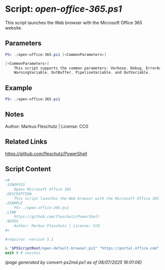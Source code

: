Script: *open-office-365.ps1*
========================

This script launches the Web browser with the Microsoft Office 365 website.

Parameters
----------
```powershell
PS> ./open-office-365.ps1 [<CommonParameters>]

[<CommonParameters>]
    This script supports the common parameters: Verbose, Debug, ErrorAction, ErrorVariable, WarningAction, 
    WarningVariable, OutBuffer, PipelineVariable, and OutVariable.
```

Example
-------
```powershell
PS> ./open-office-365.ps1

```

Notes
-----
Author: Markus Fleschutz | License: CC0

Related Links
-------------
https://github.com/fleschutz/PowerShell

Script Content
--------------
```powershell
<#
.SYNOPSIS
	Opens Microsoft Office 365
.DESCRIPTION
	This script launches the Web browser with the Microsoft Office 365 website.
.EXAMPLE
	PS> ./open-office-365.ps1
.LINK
	https://github.com/fleschutz/PowerShell
.NOTES
	Author: Markus Fleschutz | License: CC0
#>

#requires -version 5.1

& "$PSScriptRoot/open-default-browser.ps1" "https://portal.office.com"
exit 0 # success
```

*(page generated by convert-ps2md.ps1 as of 08/07/2025 16:01:06)*
